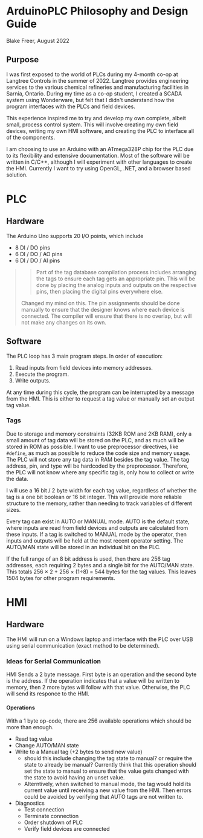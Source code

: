 # ArduinoPLC Philosophy and Design Guide
Blake Freer, August 2022

## Purpose
I was first exposed to the world of PLCs during my 4-month co-op at Langtree Controls in the summer of 2022. Langtree provides engineering services to the various chemical refineries and manufacturing facilities in Sarnia, Ontario. During my time as a co-op student, I created a SCADA system using Wonderware, but felt that I didn't understand how the program interfaces with the PLCs and field devices.

This experience inspired me to try and develop my own complete, albeit small, process control system. This will involve creating my own field devices, writing my own HMI software, and creating the PLC to interface all of the components.

I am choosing to use an Arduino with an ATmega328P chip for the PLC due to its flexibility and extensive documentation. Most of the software will be written in C/C++, although I will experiment with other languages to create the HMI. Currently I want to try using OpenGL, .NET, and a browser based solution.

# PLC
## Hardware
The Arduino Uno supports 20 I/O points, which include
- 8 DI / DO pins
- 6 DI / DO / AO pins
- 6 DI / DO / AI pins

>> Part of the tag database compilation process includes arranging the tags to ensure each tag gets an appropriate pin. This will be done by placing the analog inputs and outputs on the respective pins, then placing the digital pins everywhere else.
>
> Changed my mind on this. The pin assignments should be done manually to ensure that the designer knows where each device is connected. The compiler will ensure that there is no overlap, but will not make any changes on its own.

## Software
The PLC loop has 3 main program steps. In order of execution:
1. Read inputs from field devices into memory addresses.
2. Execute the program.
4. Write outputs.

At any time during this cycle, the program can be interrupted by a message from the HMI. This is either to request a tag value or manually set an output tag value.

### Tags
Due to storage and memory constraints (32KB ROM and 2KB RAM), only a small amount of tag data will be stored on the PLC, and as much will be stored in ROM as possible. I want to use preprocessor directives, like ```#define```, as much as possible to reduce the code size and memory usage. The PLC will not store any tag data in RAM besides the tag value. The tag address, pin, and type will be hardcoded by the preprocessor. Therefore, the PLC will not know where any specific tag is, only how to collect or write the data.

I will use a 16 bit / 2 byte width for each tag value, regardless of whether the tag is a one bit boolean or 16 bit integer. This will provide more reliable structure to the memory, rather than needing to track variables of different sizes.

Every tag can exist in AUTO or MANUAL mode. AUTO is the default state, where inputs are read from field devices and outputs are calculated from these inputs. If a tag is switched to MANUAL mode by the operator, then inputs and outputs will be held at the most recent operator setting. The AUTO/MAN state will be stored in an individual bit on the PLC.

If the full range of an 8 bit address is used, then there are 256 tag addresses, each requiring 2 bytes and a single bit for the AUTO/MAN state. This totals 256 &times; 2 + 256 &times; (1&divide;8) = 544 bytes for the tag values. This leaves 1504 bytes for other program requirements.

# HMI
## Hardware
The HMI will run on a Windows laptop and interface with the PLC over USB using serial communication (exact method to be determined).

### Ideas for Serial Communication
HMI Sends a 2 byte message. First byte is an operation and the second byte is the address. If the operation indicates that a value will be written to memory, then 2 more bytes will follow with that value. Otherwise, the PLC will send its responce to the HMI.

#### Operations
With a 1 byte op-code, there are 256 available operations which should be more than enough.
- Read tag value
- Change AUTO/MAN state
- Write to a Manual tag (+2 bytes to send new value)
    - should this include changing the tag state to manual? or require the state to already be manual? Currently think that this operation should set the state to manual to ensure that the value gets changed with the state to avoid having an unset value.
    - Alterntively, when switched to manual mode, the tag would hold its current value until receiving a new value from the HMI. Then errors could be avoided by verifying that AUTO tags are not written to.
- Diagnostics
    - Test connection
    - Terminate connection
    - Order shutdown of PLC
    - Verify field devices are connected